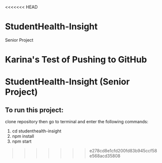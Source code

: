 <<<<<<< HEAD
# StudentHealth-Insight
Senior Project

Karina's Test of Pushing to GitHub
=======
# StudentHealth-Insight (Senior Project)

## To run this project:
clone repository then go to terminal and enter the following commands:
1. cd studenthealth-insight
2. npm install
3. npm start
>>>>>>> e278cd8e1cfd200fd83b945ccf58e568acd35808
